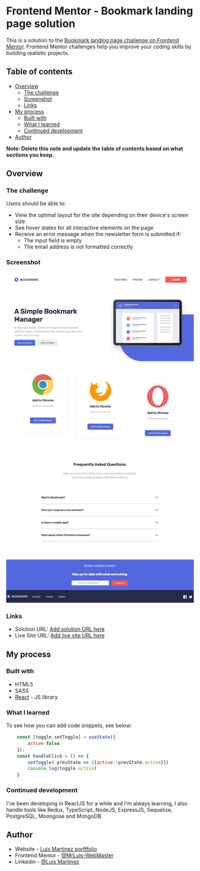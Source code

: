 # Frontend Mentor - Bookmark landing page solution

This is a solution to the [Bookmark landing page challenge on Frontend Mentor](https://www.frontendmentor.io/challenges/bookmark-landing-page-5d0b588a9edda32581d29158). Frontend Mentor challenges help you improve your coding skills by building realistic projects. 

## Table of contents

- [Overview](#overview)
  - [The challenge](#the-challenge)
  - [Screenshot](#screenshot)
  - [Links](#links)
- [My process](#my-process)
  - [Built with](#built-with)
  - [What I learned](#what-i-learned)
  - [Continued development](#continued-development)
- [Author](#author)


**Note: Delete this note and update the table of contents based on what sections you keep.**

## Overview

### The challenge

Users should be able to:

- View the optimal layout for the site depending on their device's screen size
- See hover states for all interactive elements on the page
- Receive an error message when the newsletter form is submitted if:
  - The input field is empty
  - The email address is not formatted correctly

### Screenshot

![](./sc1.jpg)
![](./sc2.jpg)
![](./sc3.jpg)
![](./sc4.jpg)


### Links

- Solution URL: [Add solution URL here](https://your-solution-url.com)
- Live Site URL: [Add live site URL here](https://your-live-site-url.com)

## My process

### Built with

- HTML5
- SASS
- [React](https://reactjs.org/) - JS library


### What I learned

To see how you can add code snippets, see below:

```js
    const [toggle,setToggle] = useState({
        active:false
    });
    const handleClick = () => {
        setToggle( prevState => ({active:!prevState.active}))
        console.log(toggle.active)
    }
```

### Continued development

I've been developing in ReactJS for a while and I'm always learning, I also handle tools like Redux, TypeScript, NodeJS, ExpressJS, Sequelize, PostgreSQL, Moongose and MongoDB.


## Author

- Website - [Luis Martinez porftfolio](https://mrluismartinez.site/)
- Frontend Mentor - [@MrLuis-WebMaster](https://www.frontendmentor.io/profile/MrLuis-WebMaster)
- Linkedin - [@Luis Martinez](https://www.linkedin.com/in/luismartinez-javascript/)
